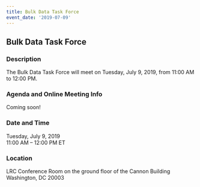 ```yaml
---
title: Bulk Data Task Force
event_date: '2019-07-09'
---
```


## Bulk Data Task Force

### Description
The Bulk Data Task Force will meet on Tuesday, July 9, 2019, from 11:00 AM to 12:00 PM.   

### Agenda and Online Meeting Info 
Coming soon! 

### Date and Time
Tuesday, July 9, 2019  
11:00 AM – 12:00 PM ET

### Location
LRC Conference Room on the ground floor of the Cannon Building   
Washington, DC 20003  

